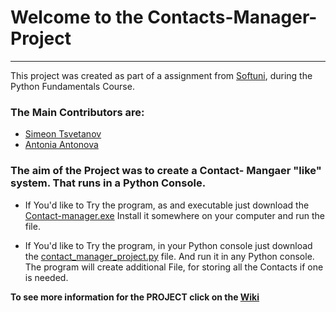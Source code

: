 # Welcome to the Contacts-Manager-Project

***
This project was created as part of a assignment from [Softuni](https://softuni.bg/), during the Python Fundamentals Course.

### The Main Contributors are: 
* [Simeon Tsvetanov](https://github.com/SimeonTsvetanov)
* [Antonia Antonova](https://github.com/AntonovaAntonia)

### The aim of the Project was to create a Contact- Mangaer "like" system. That runs in a Python Console.
- If You'd like to Try the program, as and executable just download the [Contact-manager.exe](https://github.com/SimeonTsvetanov/Contacts-Manager-Project/blob/master/Contact-Manager.exe) Install it somewhere on your computer and run the file.

- If You'd like to Try the program, in your Python console just download the [contact_manager_project.py](https://github.com/SimeonTsvetanov/Contacts-Manager-Project/blob/master/Contacts_manager_projet.py) file. And run it in any Python console. 
The program will create additional File, for storing all the Contacts if one is needed.

**To see more information for the PROJECT click on the [Wiki](https://github.com/SimeonTsvetanov/Contacts-Manager-Project/wiki)**
